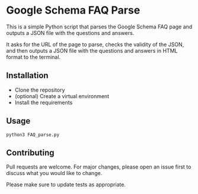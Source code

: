 # Google Schema FAQ Parse

This is a simple Python script that parses the Google Schema FAQ page and outputs a JSON file with the questions and answers.

It asks for the URL of the page to parse, checks the validity of the JSON, and then outputs a JSON file with the questions and answers in HTML format to the terminal.

## Installation

* Clone the repository
* (optional) Create a virtual environment
* Install the requirements

## Usage

    python3 FAQ_parse.py

## Contributing

Pull requests are welcome. For major changes, please open an issue first
to discuss what you would like to change.

Please make sure to update tests as appropriate.